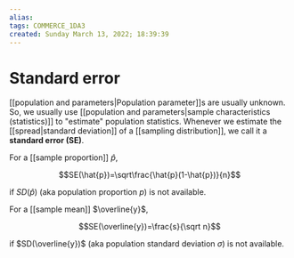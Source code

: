 ```yaml
---
alias: 
tags: COMMERCE_1DA3
created: Sunday March 13, 2022; 18:39:39 
---
```

# Standard error
[[population and parameters|Population parameter]]s are usually unknown. So, we usually use [[population and parameters|sample characteristics (statistics)]] to "estimate" population statistics. Whenever we estimate the [[spread|standard deviation]] of a [[sampling distribution]], we call it a **standard error (SE)**. 

For a [[sample proportion]] $\hat{p}$,

$$SE(\hat{p})=\sqrt\frac{\hat{p}(1-\hat{p})}{n}$$

if $SD(\hat{p})$ (aka population proportion $p$) is not available.

For a [[sample mean]] $\overline{y}$,

$$SE(\overline{y})=\frac{s}{\sqrt n}$$

if $SD(\overline{y})$ (aka population standard deviation $\sigma$) is not available. 
